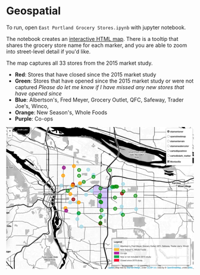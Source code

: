 # Geospatial

To run, open `East Portland Grocery Stores.ipynb` with jupyter notebook.

The notebook creates an [interactive HTML map](https://wpbsabi.github.io/geospatial/). There is a tooltip that shares the grocery store name for each marker, and you are able to zoom into street-level detail if you'd like.

The map captures all 33 stores from the 2015 market study.
* **Red**: Stores that have closed since the 2015 market study
* **Green**: Stores that have opened since the 2015 market study or were not captured *Please do let me know if I have missed any new stores that have opened since*
* **Blue**: Albertson's, Fred Meyer, Grocery Outlet, QFC, Safeway, Trader Joe's, Winco, 
* **Orange**: New Season's, Whole Foods
* **Purple**: Co-ops

![Grocery Stores](https://github.com/wpbSabi/geospatial/blob/main/montavilla/East%20Portland%20Grocery%20Stores.png)

